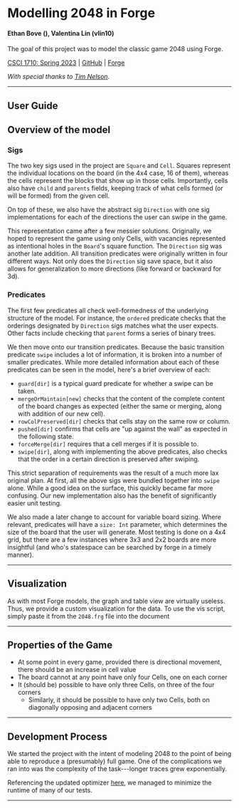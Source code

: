 # Modelling 2048 in Forge

#### Ethan Bove (), Valentina Lin (vlin10)

The goal of this project was to model the classic game 2048 using Forge.

[CSCI 1710: Spring 2023](https://csci1710.github.io//2023/)
|
[GitHub](https://github.com/bove1/csci1710-2048)
|
[Forge](https://csci1710.github.io/forge-documentation/home.html)

_With special thanks to [Tim Nelson](https://github.com/tnelson/Forge/tree/main)._

---

## User Guide

## Overview of the model

### Sigs

The two key sigs used in the project are `Square` and `Cell`. Squares represent the individual locations on the board (in the 4x4 case, 16 of them), whereas the cells represent the blocks that show up in those cells. Importantly, cells also have `child` and `parents` fields, keeping track of what cells formed (or will be formed) from the given cell. 

On top of these, we also have the abstract sig `Direction` with one sig implementations for each of the directions the user can swipe in the game. 

This representation came after a few messier solutions. Originally, we hoped to represent the game using only Cells, with vacancies represented as intentional holes in the `Board`'s square function. The `Direction` sig was another late addition. All transition predicates were originally written in four different ways. Not only does the `Direction` sig save space, but it also allows for generalization to more directions (like forward or backward for 3d).

### Predicates

The first few predicates all check well-formedness of the underlying structure of the model. For instance, the `ordered` predicate checks that the orderings designated by `Direction` sigs matches what the user expects. Other facts include checking that `parent` forms a series of binary trees. 

We then move onto our transition predicates. Because the basic transition predicate `swipe` includes a lot of information, it is broken into a number of smaller predicates. While more detailed information about each of these predicates can be seen in the model, here's a brief overview of each:
 - `guard[dir]` is a typical guard predicate for whether a swipe can be taken.
 - `mergeOrMaintain[new]` checks that the content of the complete content of the board changes as expected (either the same or merging, along with addition of our new cell).
 - `rowColPreserved[dir]` checks that cells stay on the same row or column. 
 - `pushed[dir]` confirms that cells are "up against the wall" as expected in the following state.
 - `forceMerge[dir]` requires that a cell merges if it is possible to. 
 - `swipe[dir]`, along with implementing the above predicates, also checks that the order in a certain direction is preserved after swiping. 

 This strict separation of requirements was the result of a much more lax original plan. At first, all the above sigs were bundled together into `swipe` alone. While a good idea on the surface, this quickly became far more confusing. Our new implementation also has the benefit of significantly easier unit testing. 

 We also made a later change to account for variable board sizing. Where relevant, predicates will have a `size: Int` parameter, which determines the size of the board that the user will generate. Most testing is done on a 4x4 grid, but there are a few instances where 3x3 and 2x2 boards are more insightful (and who's statespace can be searched by forge in a timely manner). 
 
---

## Visualization

As with most Forge models, the graph and table view are virtually useless. Thus, we provide a custom visualization for the data. To use the vis script, simply paste it from the `2048.frg` file into the document 

---

## Properties of the Game

- At some point in every game, provided there is directional movement, there should be an increase in cell value
- The board cannot at any point have only four Cells, one on each corner
- It (should be) possible to have only three Cells, on three of the four corners
  - Similarly, it should be possible to have only two Cells, both on diagonally opposing and adjacent corners

---

## Development Process

We started the project with the intent of modeling 2048 to the point of being able to reproduce a (presumably) full game. One of the complications we ran into was the complexity of the task---longer traces grew exponentially. 

Referencing the updated optimizer [here](https://github.com/csci1710/public-examples/blob/main/2022/sudoku_opt_viz/sudoku_with_inst_2.frg), we managed to minimize the runtime of many of our tests. 

---


